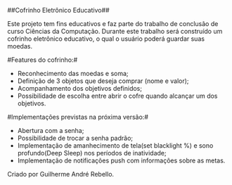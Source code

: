 ##Cofrinho Eletrônico Educativo##

Este projeto tem fins educativos e faz parte do trabalho de conclusão de curso Ciências da Computação.
Durante este trabalho será construído um cofrinho eletrônico educativo, o qual o usuário poderá guardar suas moedas.

#Features do cofrinho:#

 - Reconhecimento das moedas e soma;
 - Definição de 3 objetos que deseja comprar (nome e valor);
 - Acompanhamento dos objetivos definidos;
 - Possibilidade de escolha entre abrir o cofre quando alcançar um dos objetivos.

#Implementações previstas na próxima versão:#
 - Abertura com a senha;
 - Possibilidade de trocar a senha padrão;
 - Implementação de amanhecimento de tela(set blacklight %) e sono profundo(Deep Sleep) nos períodos de inatividade;
 - Implementação de notificações push com informações sobre as metas.

Criado por Guilherme André Rebello.